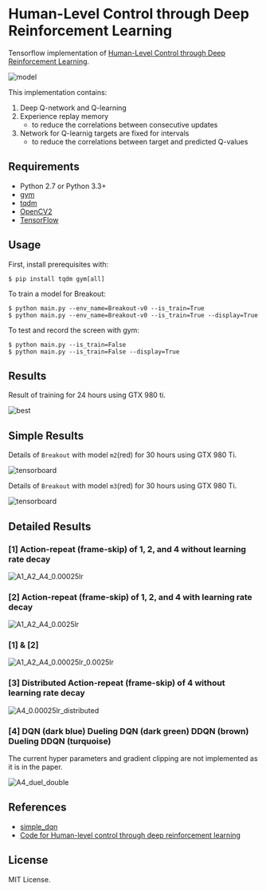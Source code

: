 # Human-Level Control through Deep Reinforcement Learning

Tensorflow implementation of [Human-Level Control through Deep Reinforcement Learning](http://home.uchicago.edu/~arij/journalclub/papers/2015_Mnih_et_al.pdf).

![model](assets/model.png)

This implementation contains:

1. Deep Q-network and Q-learning
2. Experience replay memory
    - to reduce the correlations between consecutive updates
3. Network for Q-learnig targets are fixed for intervals
    - to reduce the correlations between target and predicted Q-values


## Requirements

- Python 2.7 or Python 3.3+
- [gym](https://github.com/openai/gym)
- [tqdm](https://github.com/tqdm/tqdm)
- [OpenCV2](http://opencv.org/)
- [TensorFlow](https://www.tensorflow.org/)


## Usage

First, install prerequisites with:

    $ pip install tqdm gym[all]

To train a model for Breakout:

    $ python main.py --env_name=Breakout-v0 --is_train=True
    $ python main.py --env_name=Breakout-v0 --is_train=True --display=True

To test and record the screen with gym:

    $ python main.py --is_train=False
    $ python main.py --is_train=False --display=True


## Results

Result of training for 24 hours using GTX 980 ti.

![best](assets/best.gif)


## Simple Results

Details of `Breakout` with model `m2`(red) for 30 hours using GTX 980 Ti.

![tensorboard](assets/0620_scalar_step_m2.png)

Details of `Breakout` with model `m3`(red) for 30 hours using GTX 980 Ti.

![tensorboard](assets/0620_scalar_step_m3.png)


## Detailed Results

### [1] Action-repeat (frame-skip) of 1, 2, and 4 without learning rate decay

![A1_A2_A4_0.00025lr](assets/A1_A2_A4_0.00025lr.png)

### [2] Action-repeat (frame-skip) of 1, 2, and 4 with learning rate decay

![A1_A2_A4_0.0025lr](assets/A1_A2_A4_0.0025lr.png)

### [1] & [2]

![A1_A2_A4_0.00025lr_0.0025lr](assets/A1_A2_A4_0.00025lr_0.0025lr.png)


### [3] Distributed Action-repeat (frame-skip) of 4 without learning rate decay

![A4_0.00025lr_distributed](assets/A4_0.00025lr_distributed.png)


### [4] DQN (dark blue) Dueling DQN (dark green) DDQN (brown) Dueling DDQN (turquoise)

The current hyper parameters and gradient clipping are not implemented as it is in the paper.

![A4_duel_double](assets/A4_duel_double.png)


## References

- [simple_dqn](https://github.com/tambetm/simple_dqn.git)
- [Code for Human-level control through deep reinforcement learning](https://sites.google.com/a/deepmind.com/dqn/)


## License

MIT License.
